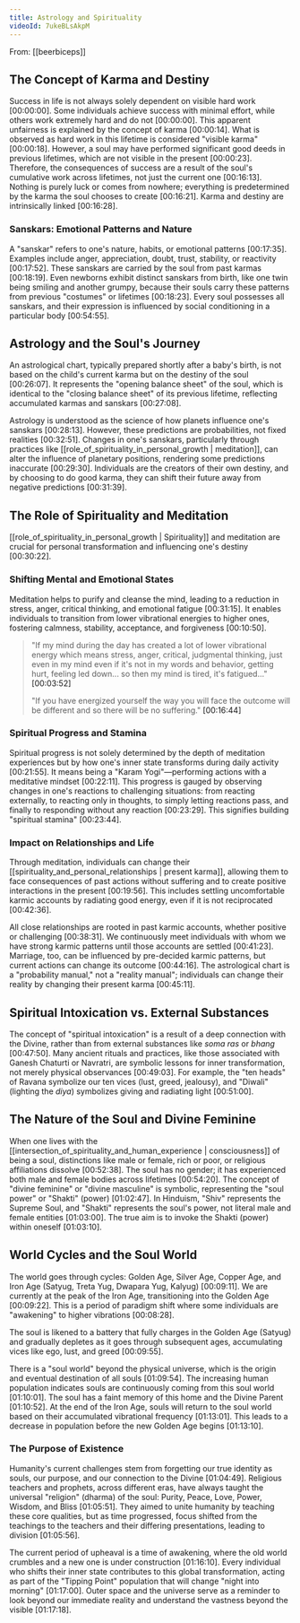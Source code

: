 ```yaml
---
title: Astrology and Spirituality
videoId: 7ukeBLsAkpM
---
```


From: [[beerbiceps]] <br/> 

## The Concept of Karma and Destiny

Success in life is not always solely dependent on visible hard work <a class="yt-timestamp" data-t="00:00:00">[00:00:00]</a>. Some individuals achieve success with minimal effort, while others work extremely hard and do not <a class="yt-timestamp" data-t="00:00:00">[00:00:00]</a>. This apparent unfairness is explained by the concept of karma <a class="yt-timestamp" data-t="00:00:14">[00:00:14]</a>. What is observed as hard work in this lifetime is considered "visible karma" <a class="yt-timestamp" data-t="00:00:18">[00:00:18]</a>. However, a soul may have performed significant good deeds in previous lifetimes, which are not visible in the present <a class="yt-timestamp" data-t="00:00:23">[00:00:23]</a>. Therefore, the consequences of success are a result of the soul's cumulative work across lifetimes, not just the current one <a class="yt-timestamp" data-t="00:16:13">[00:16:13]</a>. Nothing is purely luck or comes from nowhere; everything is predetermined by the karma the soul chooses to create <a class="yt-timestamp" data-t="00:16:21">[00:16:21]</a>. Karma and destiny are intrinsically linked <a class="yt-timestamp" data-t="00:16:28">[00:16:28]</a>.

### Sanskars: Emotional Patterns and Nature
A "sanskar" refers to one's nature, habits, or emotional patterns <a class="yt-timestamp" data-t="00:17:35">[00:17:35]</a>. Examples include anger, appreciation, doubt, trust, stability, or reactivity <a class="yt-timestamp" data-t="00:17:52">[00:17:52]</a>. These sanskars are carried by the soul from past karmas <a class="yt-timestamp" data-t="00:18:19">[00:18:19]</a>. Even newborns exhibit distinct sanskars from birth, like one twin being smiling and another grumpy, because their souls carry these patterns from previous "costumes" or lifetimes <a class="yt-timestamp" data-t="00:18:23">[00:18:23]</a>. Every soul possesses all sanskars, and their expression is influenced by social conditioning in a particular body <a class="yt-timestamp" data-t="00:54:55">[00:54:55]</a>.

## Astrology and the Soul's Journey
An astrological chart, typically prepared shortly after a baby's birth, is not based on the child's current karma but on the destiny of the soul <a class="yt-timestamp" data-t="00:26:07">[00:26:07]</a>. It represents the "opening balance sheet" of the soul, which is identical to the "closing balance sheet" of its previous lifetime, reflecting accumulated karmas and sanskars <a class="yt-timestamp" data-t="00:27:08">[00:27:08]</a>.

Astrology is understood as the science of how planets influence one's sanskars <a class="yt-timestamp" data-t="00:28:13">[00:28:13]</a>. However, these predictions are probabilities, not fixed realities <a class="yt-timestamp" data-t="00:32:51">[00:32:51]</a>. Changes in one's sanskars, particularly through practices like [[role_of_spirituality_in_personal_growth | meditation]], can alter the influence of planetary positions, rendering some predictions inaccurate <a class="yt-timestamp" data-t="00:29:30">[00:29:30]</a>. Individuals are the creators of their own destiny, and by choosing to do good karma, they can shift their future away from negative predictions <a class="yt-timestamp" data-t="00:31:39">[00:31:39]</a>.

## The Role of Spirituality and Meditation

[[role_of_spirituality_in_personal_growth | Spirituality]] and meditation are crucial for personal transformation and influencing one's destiny <a class="yt-timestamp" data-t="00:30:22">[00:30:22]</a>.

### Shifting Mental and Emotional States
Meditation helps to purify and cleanse the mind, leading to a reduction in stress, anger, critical thinking, and emotional fatigue <a class="yt-timestamp" data-t="00:31:15">[00:31:15]</a>. It enables individuals to transition from lower vibrational energies to higher ones, fostering calmness, stability, acceptance, and forgiveness <a class="yt-timestamp" data-t="00:10:50">[00:10:50]</a>.

> "If my mind during the day has created a lot of lower vibrational energy which means stress, anger, critical, judgmental thinking, just even in my mind even if it's not in my words and behavior, getting hurt, feeling led down... so then my mind is tired, it's fatigued..." <a class="yt-timestamp" data-t="00:03:52">[00:03:52]</a>
>
> "If you have energized yourself the way you will face the outcome will be different and so there will be no suffering." <a class="yt-timestamp" data-t="00:16:44">[00:16:44]</a>

### Spiritual Progress and Stamina
Spiritual progress is not solely determined by the depth of meditation experiences but by how one's inner state transforms during daily activity <a class="yt-timestamp" data-t="00:21:55">[00:21:55]</a>. It means being a "Karam Yogi"—performing actions with a meditative mindset <a class="yt-timestamp" data-t="00:22:11">[00:22:11]</a>. This progress is gauged by observing changes in one's reactions to challenging situations: from reacting externally, to reacting only in thoughts, to simply letting reactions pass, and finally to responding without any reaction <a class="yt-timestamp" data-t="00:23:29">[00:23:29]</a>. This signifies building "spiritual stamina" <a class="yt-timestamp" data-t="00:23:44">[00:23:44]</a>.

### Impact on Relationships and Life
Through meditation, individuals can change their [[spirituality_and_personal_relationships | present karma]], allowing them to face consequences of past actions without suffering and to create positive interactions in the present <a class="yt-timestamp" data-t="00:19:56">[00:19:56]</a>. This includes settling uncomfortable karmic accounts by radiating good energy, even if it is not reciprocated <a class="yt-timestamp" data-t="00:42:36">[00:42:36]</a>.

All close relationships are rooted in past karmic accounts, whether positive or challenging <a class="yt-timestamp" data-t="00:38:31">[00:38:31]</a>. We continuously meet individuals with whom we have strong karmic patterns until those accounts are settled <a class="yt-timestamp" data-t="00:41:23">[00:41:23]</a>. Marriage, too, can be influenced by pre-decided karmic patterns, but current actions can change its outcome <a class="yt-timestamp" data-t="00:44:16">[00:44:16]</a>. The astrological chart is a "probability manual," not a "reality manual"; individuals can change their reality by changing their present karma <a class="yt-timestamp" data-t="00:45:11">[00:45:11]</a>.

## Spiritual Intoxication vs. External Substances
The concept of "spiritual intoxication" is a result of a deep connection with the Divine, rather than from external substances like *soma ras* or *bhang* <a class="yt-timestamp" data-t="00:47:50">[00:47:50]</a>. Many ancient rituals and practices, like those associated with Ganesh Chaturti or Navratri, are symbolic lessons for inner transformation, not merely physical observances <a class="yt-timestamp" data-t="00:49:03">[00:49:03]</a>. For example, the "ten heads" of Ravana symbolize our ten vices (lust, greed, jealousy), and "Diwali" (lighting the *diya*) symbolizes giving and radiating light <a class="yt-timestamp" data-t="00:51:00">[00:51:00]</a>.

## The Nature of the Soul and Divine Feminine
When one lives with the [[intersection_of_spirituality_and_human_experience | consciousness]] of being a soul, distinctions like male or female, rich or poor, or religious affiliations dissolve <a class="yt-timestamp" data-t="00:52:38">[00:52:38]</a>. The soul has no gender; it has experienced both male and female bodies across lifetimes <a class="yt-timestamp" data-t="00:54:20">[00:54:20]</a>. The concept of "divine feminine" or "divine masculine" is symbolic, representing the "soul power" or "Shakti" (power) <a class="yt-timestamp" data-t="01:02:47">[01:02:47]</a>. In Hinduism, "Shiv" represents the Supreme Soul, and "Shakti" represents the soul's power, not literal male and female entities <a class="yt-timestamp" data-t="01:03:00">[01:03:00]</a>. The true aim is to invoke the Shakti (power) within oneself <a class="yt-timestamp" data-t="01:03:10">[01:03:10]</a>.

## World Cycles and the Soul World
The world goes through cycles: Golden Age, Silver Age, Copper Age, and Iron Age (Satyug, Treta Yug, Dwapara Yug, Kalyug) <a class="yt-timestamp" data-t="00:09:11">[00:09:11]</a>. We are currently at the peak of the Iron Age, transitioning into the Golden Age <a class="yt-timestamp" data-t="00:09:22">[00:09:22]</a>. This is a period of paradigm shift where some individuals are "awakening" to higher vibrations <a class="yt-timestamp" data-t="00:08:28">[00:08:28]</a>.

The soul is likened to a battery that fully charges in the Golden Age (Satyug) and gradually depletes as it goes through subsequent ages, accumulating vices like ego, lust, and greed <a class="yt-timestamp" data-t="00:09:55">[00:09:55]</a>.

There is a "soul world" beyond the physical universe, which is the origin and eventual destination of all souls <a class="yt-timestamp" data-t="01:09:54">[01:09:54]</a>. The increasing human population indicates souls are continuously coming from this soul world <a class="yt-timestamp" data-t="01:10:01">[01:10:01]</a>. The soul has a faint memory of this home and the Divine Parent <a class="yt-timestamp" data-t="01:10:52">[01:10:52]</a>. At the end of the Iron Age, souls will return to the soul world based on their accumulated vibrational frequency <a class="yt-timestamp" data-t="01:13:01">[01:13:01]</a>. This leads to a decrease in population before the new Golden Age begins <a class="yt-timestamp" data-t="01:13:10">[01:13:10]</a>.

### The Purpose of Existence
Humanity's current challenges stem from forgetting our true identity as souls, our purpose, and our connection to the Divine <a class="yt-timestamp" data-t="01:04:49">[01:04:49]</a>. Religious teachers and prophets, across different eras, have always taught the universal "religion" (dharma) of the soul: Purity, Peace, Love, Power, Wisdom, and Bliss <a class="yt-timestamp" data-t="01:05:51">[01:05:51]</a>. They aimed to unite humanity by teaching these core qualities, but as time progressed, focus shifted from the teachings to the teachers and their differing presentations, leading to division <a class="yt-timestamp" data-t="01:05:56">[01:05:56]</a>.

The current period of upheaval is a time of awakening, where the old world crumbles and a new one is under construction <a class="yt-timestamp" data-t="01:16:10">[01:16:10]</a>. Every individual who shifts their inner state contributes to this global transformation, acting as part of the "Tipping Point" population that will change "night into morning" <a class="yt-timestamp" data-t="01:17:00">[01:17:00]</a>. Outer space and the universe serve as a reminder to look beyond our immediate reality and understand the vastness beyond the visible <a class="yt-timestamp" data-t="01:17:18">[01:17:18]</a>.